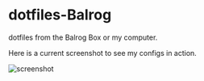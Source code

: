 dotfiles-Balrog
===============

dotfiles from the Balrog Box or my computer.


Here is a current screenshot to see my configs in action. 

![screenshot](http://cap.sprunge.us/carharttjimmy)

